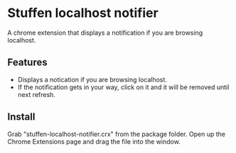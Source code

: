 Stuffen localhost notifier
==========================

A chrome extension that displays a notification if you are browsing localhost.

## Features
* Displays a notication if you are browsing localhost.
* If the notification gets in your way, click on it and it will be removed until next refresh.

## Install
Grab "stuffen-localhost-notifier.crx" from the package folder. Open up the Chrome Extensions page and drag the file into the window.